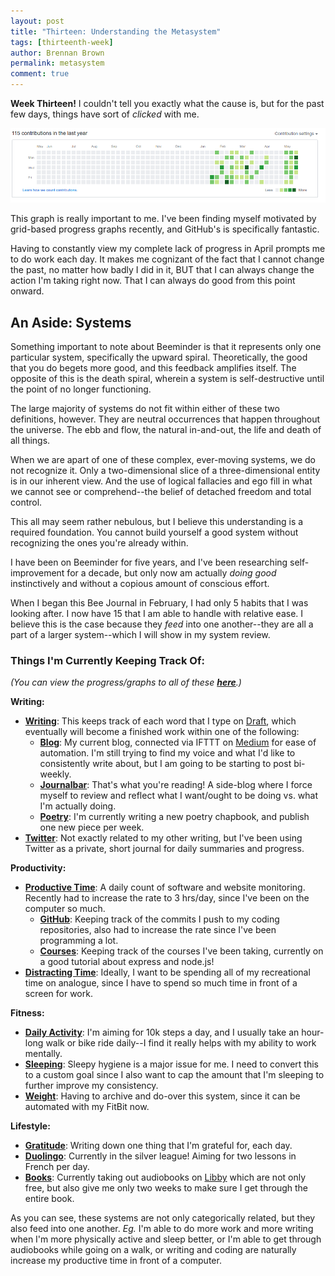 ```yaml
---
layout: post
title: "Thirteen: Understanding the Metasystem"
tags: [thirteenth-week]
author: Brennan Brown
permalink: metasystem
comment: true
---
```


**Week Thirteen!** I couldn't tell you exactly what the cause is, but for the past few days, things have sort of *clicked* with me. 

![GitHub Graph](graph.png "My daily contributions")

This graph is really important to me. I've been finding myself  motivated by grid-based progress graphs recently, and GitHub's is specifically fantastic. 

Having to constantly view my complete lack of progress in April prompts me to do work each day. It makes me cognizant of the fact that I cannot change the past, no matter how badly I did in it, BUT that I can always change the action I'm taking right now. That I can always do good from this point onward.

## An Aside: Systems

Something important to note about Beeminder is that it represents only one particular system, specifically the upward spiral. Theoretically, the good that you do begets more good, and this feedback amplifies itself. The opposite of this is the death spiral, wherein a system is self-destructive until the point of no longer functioning. 

The large majority of systems do not fit within either of these two definitions, however. They are neutral occurrences that happen throughout the universe. The ebb and flow, the natural in-and-out, the life and death of all things. 

When we are apart of one of these complex, ever-moving systems, we do not recognize it. Only a two-dimensional slice of a three-dimensional entity is in our inherent view. And the use of logical fallacies and ego fill in what we cannot see or comprehend--the belief of detached freedom and total control.  

This all may seem rather nebulous, but I believe this understanding is a required foundation. You cannot build yourself a good system without recognizing the ones you're already within. 

I have been on Beeminder for five years, and I've been researching self-improvement for a decade, but only now am actually *doing good* instinctively and without a copious amount of conscious effort. 

When I began this Bee Journal in February, I had only 5 habits that I was looking after. I now have 15 that I am able to handle with relative ease. I believe this is the case because they *feed* into one another--they are all a part of a larger system--which I will show in my system review.

### Things I'm Currently Keeping Track Of:

*(You can view the progress/graphs to all of these **[here](https://beeminder.com/brennanbrown)**.)*

**Writing:**

- **[Writing](https://beeminder.com/brennanbrown/writing)**: This keeps track of each word that I type on [Draft](https://draftin.com), which eventually will become a finished work within one of the following:
    * **[Blog](https://beeminder.com/brennanbrown/blog)**: My current blog, connected via IFTTT on [Medium](https://medium.com/brennanbrown) for ease of automation. I'm still trying to find my voice and what I'd like to consistently write about, but I am going to be starting to post bi-weekly.
    * **[Journalbar](https://beeminder.com/brennanbrown/journalbar)**: That's what you're reading! A side-blog where I force myself to review and reflect what I want/ought to be doing vs. what I'm actually doing. 
    * **[Poetry](https://beeminder.com/brennanbrown/poetry)**: I'm currently writing a new poetry chapbook, and publish one new piece per week.
- **[Twitter](https://beeminder.com/brennanbrown/twitter)**: Not exactly related to my other writing, but I've been using Twitter as a private, short journal for daily summaries and progress.

**Productivity:**

- **[Productive Time](https://beeminder.com/brennanbrown/productivity)**: A daily count of software and website monitoring. Recently had to increase the rate to 3 hrs/day, since I've been on the computer so much.
    * **[GitHub](https://beeminder.com/brennanbrown/github)**: Keeping track of the commits I push to my coding repositories, also had to increase the rate since I've been programming a lot.
    * **[Courses](https://beeminder.com/brennanbrown/courses)**: Keeping track of the courses I've been taking, currently on a good tutorial about express and node.js!
- **[Distracting Time](https://beeminder.com/brennanbrown/distraction)**: Ideally, I want to be spending all of my recreational time on analogue, since I have to spend so much time in front of a screen for work. 

**Fitness:**

* **[Daily Activity](https://beeminder.com/brennanbrown/fitness)**: I'm aiming for 10k steps a day, and I usually take an hour-long walk or bike ride daily--I find it really helps with my ability to work mentally.
* **[Sleeping](https://beeminder.com/brennanbrown/sleep)**: Sleepy hygiene is a major issue for me. I need to convert this to a custom goal since I also want to cap the amount that I'm sleeping to further improve my consistency.
* **[Weight](https://beeminder.com/brennanbrown/weight)**: Having to archive and do-over this system, since it can be automated with my FitBit now.

**Lifestyle:**

* **[Gratitude](https://beeminder.com/brennanbrown/gratitude)**: Writing down one thing that I'm grateful for, each day.
* **[Duolingo](https://beeminder.com/brennanbrown/duolingo)**: Currently in the silver league! Aiming for two lessons in French per day.
* **[Books](https://beeminder.com/brennanbrown/books)**: Currently taking out audiobooks on [Libby](https://www.overdrive.com/apps/libby/) which are not only free, but also give me only two weeks to make sure I get through the entire book.

As you can see, these systems are not only categorically related, but they also feed into one another. *Eg.* I'm able to do more work and more writing when I'm more physically active and sleep better, or I'm able to get through audiobooks while going on a walk, or writing and coding are naturally increase my productive time in front of a computer.